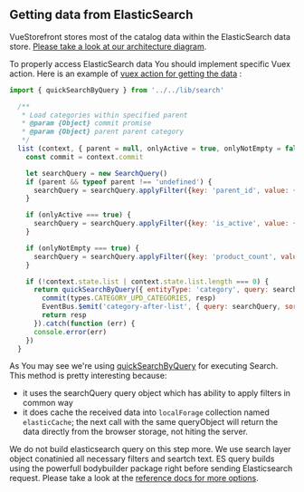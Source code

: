 ## Getting data from ElasticSearch

VueStorefront stores most of the catalog data within the ElasticSearch data store. [Please take a look at our architecture diagram](https://github.com/DivanteLtd/vue-storefront/blob/master/doc/media/Vue-storefront-architecture.png).

To properly access ElasticSearch data You should implement specific Vuex action. Here is an example of [vuex action for getting the data](https://github.com/DivanteLtd/vue-storefront/blob/c954b96f6633a201e10bed1d2e4c0def1aeb3071/core/store/modules/category.js#L38) :


```js
import { quickSearchByQuery } from '../../lib/search'

  /**
   * Load categories within specified parent
   * @param {Object} commit promise
   * @param {Object} parent parent category
   */
  list (context, { parent = null, onlyActive = true, onlyNotEmpty = false, size = 4000, start = 0, sort = 'position:asc', includeFields = config.entities.optimize ? config.entities.category.includeFields : null }) {
    const commit = context.commit

    let searchQuery = new SearchQuery()
    if (parent && typeof parent !== 'undefined') {
      searchQuery = searchQuery.applyFilter({key: 'parent_id', value: {'eq': parent.id}})
    }

    if (onlyActive === true) {
      searchQuery = searchQuery.applyFilter({key: 'is_active', value: {'eq': true}})
    }

    if (onlyNotEmpty === true) {
      searchQuery = searchQuery.applyFilter({key: 'product_count', value: {'gt': 0}})
    }

    if (!context.state.list | context.state.list.length === 0) {
      return quickSearchByQuery({ entityType: 'category', query: searchQuery, sort: sort, size: size, start: start, includeFields: includeFields }).then(function (resp) {
        commit(types.CATEGORY_UPD_CATEGORIES, resp)
        EventBus.$emit('category-after-list', { query: searchQuery, sort: sort, size: size, start: start, list: resp })
        return resp
      }).catch(function (err) {
      console.error(err)
    })
  }
```

As You may see we're using [quickSearchByQuery](https://github.com/DivanteLtd/vue-storefront/blob/c954b96f6633a201e10bed1d2e4c0def1aeb3071/core/lib/search/search.js#L60) for executing Search. This method is pretty interesting because:
- it uses the searchQuery query object which has ability to apply filters in common way
- it does cache the received data into `localForage` collection named `elasticCache`; the next call with the same queryObject will return the data directly from the browser storage, not hiting the server.

We do not build elasticsearch query on this step more. We use search layer object conatinied  all necessary filters and seartch text. ES query builds using the powerfull bodybuilder package right before sending Elasticsearch request. Please take a look at the [reference docs for more options](https://github.com/danpaz/bodybuilder).
